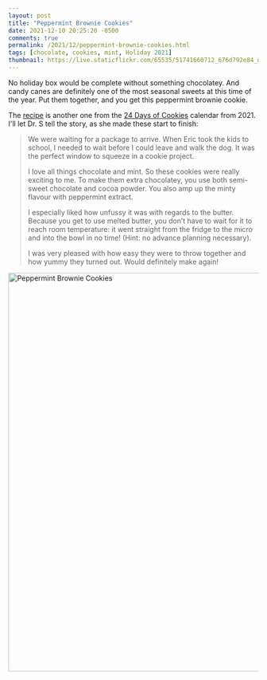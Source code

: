 ```yaml
---
layout: post
title: "Peppermint Brownie Cookies"
date: 2021-12-10 20:25:20 -0500
comments: true
permalink: /2021/12/peppermint-brownie-cookies.html
tags: [chocolate, cookies, mint, Holiday 2021]
thumbnail: https://live.staticflickr.com/65535/51741660712_676d792e84_q.jpg
---
```


No holiday box would be complete without something chocolatey. And candy canes
are definitely one of the most seasonal sweets at this time of the year. Put
them together, and you get this peppermint brownie cookie.

The [recipe](https://cooking.nytimes.com/recipes/1022771-peppermint-brownie-cookies) is
another one from the [24 Days of Cookies](https://www.nytimes.com/interactive/2021/11/30/dining/cookie-calendar.html)
calendar from 2021. I'll let Dr. S tell the story, as she made these start to finish:

> We were waiting for a package to arrive. When Eric took the kids to school, I needed to wait before I could leave and walk the dog. It was the perfect window to squeeze in a cookie project.
>
> I love all things chocolate and mint. So these cookies were really exciting to me. To make them extra chocolatey, you use both semi-sweet chocolate and cocoa powder. You also amp up the minty flavour with peppermint extract. 
>
> I especially liked how unfussy it was with regards to the butter. Because you get to use melted butter, you don’t have to wait for it to reach room temperature: it went straight from the fridge to the micro and into the bowl in no time! (Hint: no advance planning necessary). 
>
> I was very pleased with how easy they were to throw together and how yummy they turned out. Would definitely make again!

<a data-flickr-embed="true" href="https://www.flickr.com/photos/gnuf/51741660712/in/dateposted/" title="Peppermint Brownie Cookies"><img src="https://live.staticflickr.com/65535/51741660712_676d792e84_c.jpg" width="800" height="800" alt="Peppermint Brownie Cookies"></a><script async src="//embedr.flickr.com/assets/client-code.js" charset="utf-8"></script>
